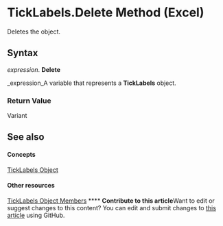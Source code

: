 
# TickLabels.Delete Method (Excel)

Deletes the object.


## Syntax

 _expression_. **Delete**

 _expression_A variable that represents a  **TickLabels** object.


### Return Value

Variant


## See also


#### Concepts


 [TickLabels Object](fcb02bc5-fcdc-db32-168b-2d40e5552991.md)
#### Other resources


 [TickLabels Object Members](bd184951-8313-e1c9-69a6-063f5f2fd356.md)
****   **Contribute to this article**Want to edit or suggest changes to this content? You can edit and submit changes to  [this article](https://github.com/jhershey00/VBA_Excel_Test/OpenXMLCon/articles/2aa1ec7a-ecf7-e377-ed1f-de97c5efd3e5.md) using GitHub.

